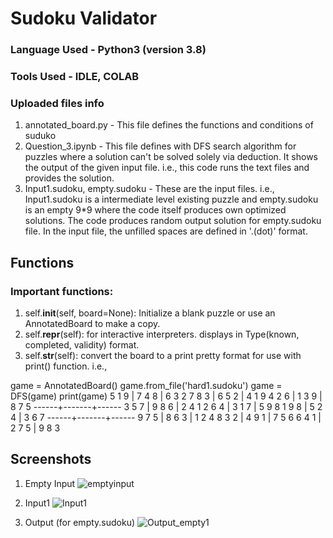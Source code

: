 # Sudoku Validator

### Language Used - Python3 (version 3.8)
### Tools Used - IDLE, COLAB
### Uploaded files info

1. annotated_board.py - This file defines the functions and conditions of suduko
2. Question_3.ipynb - This file defines with DFS search algorithm for puzzles where a solution can't be solved solely via deduction. It shows the output of the given input file. i.e., this code runs the text files and provides the solution.
3.  Input1.sudoku, empty.sudoku - These are the input files. i.e., Input1.sudoku is a intermediate level existing puzzle and empty.sudoku is an empty 9*9 where the code itself produces own optimized solutions. The code produces random output solution for empty.sudoku file. In the input file, the unfilled spaces are defined in '.(dot)' format.

## Functions
### Important functions:

1. self.__init__(self, board=None): Initialize a blank puzzle or use an AnnotatedBoard to make a copy.
2. self.__repr__(self): for interactive interpreters. displays in Type(known, completed, validity) format.
3. self.__str__(self): convert the board to a print pretty format for use with print() function. i.e.,

game = AnnotatedBoard()
game.from_file('hard1.sudoku')
game = DFS(game)
print(game)
5 1 9 | 7 4 8 | 6 3 2
7 8 3 | 6 5 2 | 4 1 9
4 2 6 | 1 3 9 | 8 7 5
------+-------+------
3 5 7 | 9 8 6 | 2 4 1
2 6 4 | 3 1 7 | 5 9 8
1 9 8 | 5 2 4 | 3 6 7
------+-------+------
9 7 5 | 8 6 3 | 1 2 4
8 3 2 | 4 9 1 | 7 5 6
6 4 1 | 2 7 5 | 9 8 3

## Screenshots

1. Empty Input
![emptyinput](https://user-images.githubusercontent.com/59074144/116353415-5abbc700-a814-11eb-82ad-24553e3a67c4.png)

2. Input1 
![Input1](https://user-images.githubusercontent.com/59074144/116353552-9a82ae80-a814-11eb-81b5-26b697a34c49.png)

3. Output (for empty.sudoku)
![Output_empty1](https://user-images.githubusercontent.com/59074144/116353958-55ab4780-a815-11eb-9002-48f476075e04.png)


